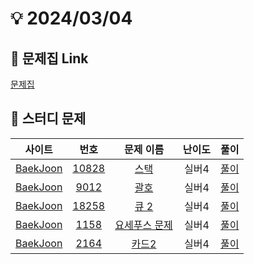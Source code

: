 # 💡 2024/03/04

## 📌 문제집 Link

[문제집](https://github.com/tony9402/baekjoon/tree/main/data_structure)

## 📌 스터디 문제

|                사이트                |                      번호                      |                       문제 이름                       | 난이도 |                            풀이                            |
| :----------------------------------: | :--------------------------------------------: | :---------------------------------------------------: | :----: | :--------------------------------------------------------: |
| [BaekJoon](https://www.acmicpc.net/) | [10828](https://www.acmicpc.net/problem/10828) |     [스택](https://www.acmicpc.net/problem/10828)     | 실버4  |     [풀이](../../../BaekJoon/Solutions/10828_스택/)      |
| [BaekJoon](https://www.acmicpc.net/) |  [9012](https://www.acmicpc.net/problem/9012)  |     [괄호](https://www.acmicpc.net/problem/9012)      | 실버4  |      [풀이](../../../BaekJoon/Solutions/9012_괄호)      |
| [BaekJoon](https://www.acmicpc.net/) | [18258](https://www.acmicpc.net/problem/18258) |     [큐 2](https://www.acmicpc.net/problem/18258)     | 실버4  |     [풀이](../../../BaekJoon/Solutions/18258_큐_2/)     |
| [BaekJoon](https://www.acmicpc.net/) |  [1158](https://www.acmicpc.net/problem/1158)  | [요세푸스 문제](https://www.acmicpc.net/problem/1158) | 실버4  | [풀이](../../../BaekJoon/Solutions/1158_요세푸스_문제/) |
| [BaekJoon](https://www.acmicpc.net/) |  [2164](https://www.acmicpc.net/problem/2164)  |     [카드2](https://www.acmicpc.net/problem/2164)     | 실버4  |     [풀이](../../../BaekJoon/Solutions/2164_카드2/)     |
